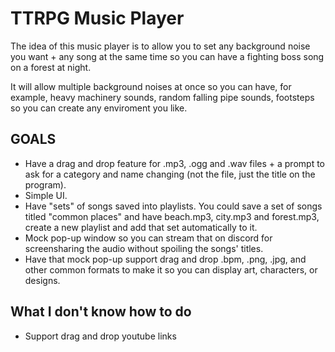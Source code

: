 # TTRPG Music Player

The idea of this music player is to allow you to set any background noise you want + any song at the same time so you can have a fighting boss song on a forest at night.

It will allow multiple background noises at once so you can have, for example, heavy machinery sounds, random falling pipe sounds, footsteps so you can create any enviroment you like.

## GOALS

- Have a drag and drop feature for .mp3, .ogg and .wav files + a prompt to ask for a category and name changing (not the file, just the title on the program).
- Simple UI.
- Have "sets" of songs saved into playlists. You could save a set of songs titled "common places" and have beach.mp3, city.mp3 and forest.mp3, create a new playlist and add that set automatically to it.
- Mock pop-up window so you can stream that on discord for screensharing the audio without spoiling the songs' titles.
- Have that mock pop-up support drag and drop .bpm, .png, .jpg, and other common formats to make it so you can display art, characters, or designs.

## What I don't know how to do
- Support drag and drop youtube links
